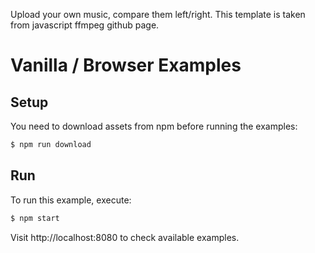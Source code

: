 Upload your own music, compare them left/right.
This template is taken from javascript ffmpeg github page.

# Vanilla / Browser Examples
## Setup

You need to download assets from npm before running the examples:

```bash
$ npm run download
```

## Run

To run this example, execute:

```bash
$ npm start
```

Visit http://localhost:8080 to check available examples.
